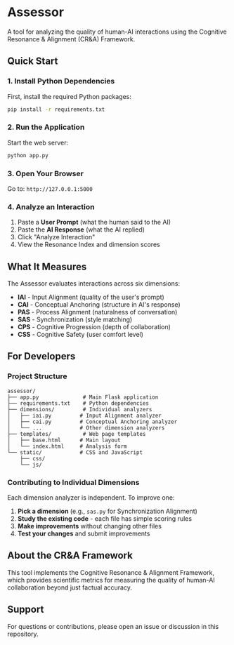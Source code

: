 # Assessor
A tool for analyzing the quality of human-AI interactions using the Cognitive Resonance & Alignment (CR&A) Framework.

## **Quick Start**

### **1. Install Python Dependencies**

First, install the required Python packages:

```bash
pip install -r requirements.txt
```

### **2. Run the Application**

Start the web server:

```bash
python app.py
```

### **3. Open Your Browser**

Go to: `http://127.0.0.1:5000`

### **4. Analyze an Interaction**

1. Paste a **User Prompt** (what the human said to the AI)
2. Paste the **AI Response** (what the AI replied)
3. Click "Analyze Interaction"
4. View the Resonance Index and dimension scores

## **What It Measures**

The Assessor evaluates interactions across six dimensions:
- **IAI** - Input Alignment (quality of the user's prompt)
- **CAI** - Conceptual Anchoring (structure in AI's response)
- **PAS** - Process Alignment (naturalness of conversation)
- **SAS** - Synchronization (style matching)
- **CPS** - Cognitive Progression (depth of collaboration)
- **CSS** - Cognitive Safety (user comfort level)

## **For Developers**

### **Project Structure**
```
assessor/
├── app.py              # Main Flask application
├── requirements.txt    # Python dependencies
├── dimensions/         # Individual analyzers
│   ├── iai.py         # Input Alignment analyzer
│   ├── cai.py         # Conceptual Anchoring analyzer
│   └── ...            # Other dimension analyzers
├── templates/          # Web page templates
│   ├── base.html      # Main layout
│   └── index.html     # Analysis form
└── static/            # CSS and JavaScript
    ├── css/
    └── js/
```

### **Contributing to Individual Dimensions**

Each dimension analyzer is independent. To improve one:

1. **Pick a dimension** (e.g., `sas.py` for Synchronization Alignment)
2. **Study the existing code** - each file has simple scoring rules
3. **Make improvements** without changing other files
4. **Test your changes** and submit improvements

## **About the CR&A Framework**

This tool implements the Cognitive Resonance & Alignment Framework, which provides scientific metrics for measuring the quality of human-AI collaboration beyond just factual accuracy.

## **Support**

For questions or contributions, please open an issue or discussion in this repository.
